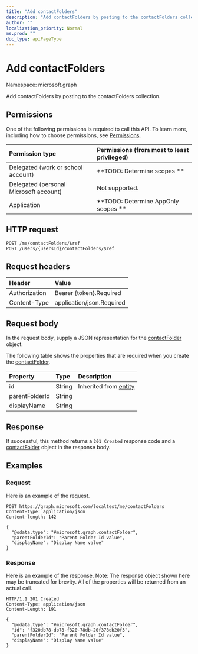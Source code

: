 ```yaml
---
title: "Add contactFolders"
description: "Add contactFolders by posting to the contactFolders collection."
author: ""
localization_priority: Normal
ms.prod: ""
doc_type: apiPageType
---
```


# Add contactFolders

Namespace: microsoft.graph

Add contactFolders by posting to the contactFolders collection.

## Permissions
One of the following permissions is required to call this API. To learn more, including how to choose permissions, see [Permissions](/concepts/permissions-reference.md).

|Permission type|Permissions (from most to least privileged)|
|:---|:---|
|Delegated (work or school account)|**TODO: Determine scopes **|
|Delegated (personal Microsoft account)|Not supported.|
|Application|**TODO: Determine AppOnly scopes **|

## HTTP request
<!-- {
  "blockType": "ignored"
}
-->
``` http
POST /me/contactFolders/$ref
POST /users/{usersId}/contactFolders/$ref
```

## Request headers
|Header|Value|
|:---|:---|
|Authorization|Bearer {token}.Required|
|Content-Type|application/json.Required|

## Request body
In the request body, supply a JSON representation for the [contactFolder](../resources/contactfolder.md) object.

The following table shows the properties that are required when you create the [contactFolder](../resources/contactfolder.md).

|Property|Type|Description|
|:---|:---|:---|
|id|String| Inherited from [entity](../resources/entity.md)|
|parentFolderId|String||
|displayName|String||



## Response
If successful, this method returns a `201 Created` response code and a [contactFolder](../resources/contactfolder.md) object in the response body.

## Examples

### Request
Here is an example of the request.
<!-- {
  "blockType": "request",
  "name": "create_contactfolder_from_"
}
-->
``` http
POST https://graph.microsoft.com/localtest/me/contactFolders
Content-type: application/json
Content-length: 142

{
  "@odata.type": "#microsoft.graph.contactFolder",
  "parentFolderId": "Parent Folder Id value",
  "displayName": "Display Name value"
}
```

### Response
Here is an example of the response. Note: The response object shown here may be truncated for brevity. All of the properties will be returned from an actual call.
<!-- {
  "blockType": "response",
  "truncated": true,
  "@odata.type": "microsoft.graph.contactfolder"
}
-->
``` http
HTTP/1.1 201 Created
Content-Type: application/json
Content-Length: 191

{
  "@odata.type": "#microsoft.graph.contactFolder",
  "id": "f320db78-db78-f320-78db-20f378db20f3",
  "parentFolderId": "Parent Folder Id value",
  "displayName": "Display Name value"
}
```

